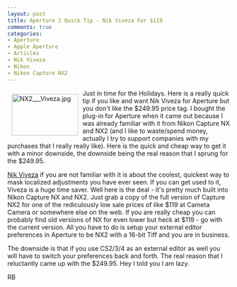 ```yaml
---
layout: post
title: Aperture 2 Quick Tip - Nik Viveza For $119
comments: true
categories:
- Aperture
- Apple Aperture
- Articles
- Nik Viveza
- Nikon
- Nikon Capture NX2
---
```

<a href="/wp-content/uploads/2008/NX2___Viveza.jpg"><img title="NX2___Viveza.jpg" src="/wp-content/uploads/2008/.thumbs/.NX2___Viveza.jpg" border="0" alt="NX2___Viveza.jpg" hspace="10" vspace="10" width="150" height="94" align="left" /></a>Just in time for the Holidays. Here is a really quick tip if you like and want Nik Viveza for Aperture but you don't like the $249.95 price tag. I bought the plug-in for Aperture when it came out because I was already familiar with it from Nikon Capture NX and NX2 (and I like to waste/spend money, actually I try to support companies with my purchases that I really really like). Here is the quick and cheap way to get it with a minor downside, the downside being the real reason that I sprung for the $249.95.<!--more-->

<a href="http://www.niksoftware.com/viveza/usa/entry.php?view=intro/viveza_announcement.shtml">Nik Viveza</a> if you are not familiar with it is about the coolest, quickest way to mask localized adjustments you have ever seen. If you can get used to it, Viveza is a huge time saver. Well here is the deal - it's pretty much built into Nikon Capture NX and NX2. Just grab a copy of the full version of Capture NX2 for one of the rediculously low sale prices of like $119 at Cameta Camera or somewhere else on the web. If you are really cheap you can probably find old versions of NX for even lower but heck at $119 - go with the current version. All you have to do is setup your external editor preferences in Aperture to be NX2 with a 16-bit Tiff and you are in business.

The downside is that if you use CS2/3/4 as an external editor as well you will have to switch your preferences back and forth. The real reason that I reluctantly came up with the $249.95. Hey I told you I am lazy.

RB